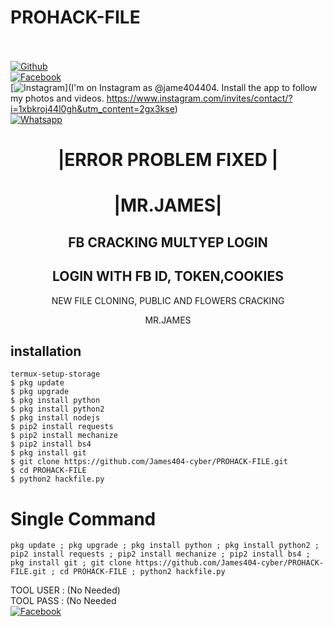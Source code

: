 # PROHACK-FILE
<b></b> </br> <br>[![Github](https://img.shields.io/badge/Github-JAMES404-dimgray?style=flat-square&logo=github)](https://github.com/James404-cyber)<br> [![Facebook](https://img.shields.io/badge/Facebook-+JAMES-blue?style=flat-square&logo=facebook)](https://www.facebook.com/Apni.bapka.account7)<br> [![Instagram](https://img.shields.io/badge/Instagram-JAMES404-hotpink?style=flat-square&logo=instagram)](I'm on Instagram as @jame404404. Install the app to follow my photos and videos. https://www.instagram.com/invites/contact/?i=1xbkroj44l0gh&utm_content=2gx3kse)<br> [![Whatsapp](https://img.shields.io/badge/Whatsapp-James-deepgreen?style=flat-square&logo=whatsapp)](https://chat.whatsapp.com/Dy3uWB9hOsrCvu49DaKP1n)



<h1 align="center"> |ERROR PROBLEM FIXED |</h1>

<h1 align="center"> |MR.JAMES|</h1>

<h2 align="center"> FB CRACKING MULTYEP LOGIN </h2>


<h2 align="center"> LOGIN WITH FB ID, TOKEN,COOKIES </h2>

<p align="center">
      NEW FILE CLONING, PUBLIC AND FLOWERS CRACKING
</p>



<p align="center">
              MR.JAMES


## <b>installation</b>

```
termux-setup-storage
$ pkg update
$ pkg upgrade
$ pkg install python
$ pkg install python2
$ pkg install nodejs 
$ pip2 install requests
$ pip2 install mechanize
$ pip2 install bs4
$ pkg install git
$ git clone https://github.com/James404-cyber/PROHACK-FILE.git
$ cd PROHACK-FILE 
$ python2 hackfile.py
```

# Single Command 

```
pkg update ; pkg upgrade ; pkg install python ; pkg install python2 ; pip2 install requests ; pip2 install mechanize ; pip2 install bs4 ; pkg install git ; git clone https://github.com/James404-cyber/PROHACK-FILE.git ; cd PROHACK-FILE ; python2 hackfile.py
```
 TOOL USER : (No Needed)</br>
 TOOL PASS : (No Needed</br>
 [![Facebook](https://img.shields.io/badge/Facebook-JAMES-blue?style=flat-square&logo=facebook)](https://www.facebook.com/Apni.bapka.account7)</br>
